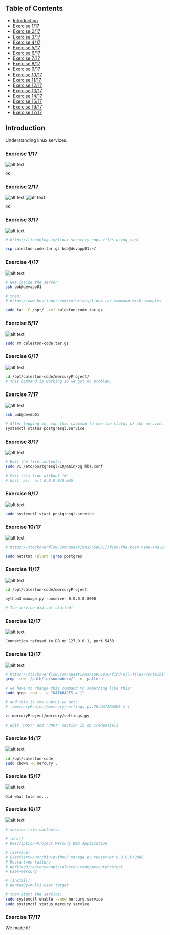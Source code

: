 ## Table of Contents

- [Introduction](#introduction)
- [Exercise 1/17](#exercise-117)
- [Exercise 2/17](#exercise-217)
- [Exercise 3/17](#exercise-317)
- [Exercise 4/17](#exercise-417)
- [Exercise 5/17](#exercise-517)
- [Exercise 6/17](#exercise-617)
- [Exercise 7/17](#exercise-717)
- [Exercise 8/17](#exercise-817)
- [Exercise 9/17](#exercise-917)
- [Exercise 10/17](#exercise-1017)
- [Exercise 11/17](#exercise-1117)
- [Exercise 12/17](#exercise-1217)
- [Exercise 13/17](#exercise-1317)
- [Exercise 14/17](#exercise-1417)
- [Exercise 15/17](#exercise-1517)
- [Exercise 16/17](#exercise-1617)
- [Exercise 17/17](#exercise-1717)


##  Introduction

Understanding linux services.

### Exercise 1/17
![alt text](image.png)
```
OK
```
### Exercise 2/17
![alt text](image-1.png)
![alt text](image-2.png)
```
OK
```
### Exercise 3/17
![alt text](image-3.png)
```bash
# https://linuxblog.io/linux-securely-copy-files-using-scp/

scp caleston-code.tar.gz bob@devapp01:~/
```
### Exercise 4/17
![alt text](image-4.png)
```bash
# Get inside the server
ssh bob@devapp01

# then:
# https://www.hostinger.com/tutorials/linux-tar-command-with-examples

sudo tar -C /opt/ -xvf caleston-code.tar.gz
```
### Exercise 5/17
![alt text](image-5.png)
```bash
sudo rm caleston-code.tar.gz
```
### Exercise 6/17
![alt text](image-6.png)
```bash
cd /opt/caleston-code/mercuryProject/
# this command is working so we got no problem.
```
### Exercise 7/17
![alt text](image-7.png)
```bash
ssh bob@devdb01

# After logging in, run this caommnd to see the status of the service.
systemctl status postgresql.service 
```
### Exercise 8/17
![alt text](image-8.png)
```bash
# Edit the file contents:
sudo vi /etc/postgresql/10/main/pg_hba.conf

# Edit this line without "#"
# host  all  all 0.0.0.0/0 md5
```
### Exercise 9/17
![alt text](image-9.png)
```bash
sudo systemctl start postgresql.service
```
### Exercise 10/17
![alt text](image-10.png)
```bash
# https://stackoverflow.com/questions/5598517/find-the-host-name-and-port-using-psql-commands

sudo netstat -plunt |grep postgres
```
### Exercise 11/17
![alt text](image-11.png)
```bash
cd /opt/caleston-code/mercuryProject

python3 manage.py runserver 0.0.0.0:8000

# The service did not started!
```
### Exercise 12/17
![alt text](image-12.png)
```
Connection refused to DB on 127.0.0.1, port 5433
```
### Exercise 13/17
![alt text](image-13.png)
```bash
# https://stackoverflow.com/questions/16956810/find-all-files-containing-a-specific-text-string-on-linux
grep -rnw '/path/to/somewhere/' -e 'pattern'

# we have to change this command to something like this:
sudo grep -rnw . -e "DATABASES = {"

# and this is the ouptut we get:
# ./mercuryProject/mercury/settings.py:78:DATABASES = {

vi mercuryProject/mercury/settings.py

# edit 'HOST' and 'PORT' section in db credentials
```
### Exercise 14/17
![alt text](image-14.png)
```bash
cd /opt/caleston-code
sudo chown -R mercury .
```
### Exercise 15/17
![alt text](image-15.png)
```
Did what told me...
```
### Exercise 16/17
![alt text](image-16.png)
```bash
# service file contents:

# [Unit]
# Description=Project Mercury Web Application

# [Service]
# ExecStart=/usr/bin/python3 manage.py runserver 0.0.0.0:8000
# Restart=on-failure
# WorkingDirectory=/opt/caleston-code/mercuryProject
# User=mercury

# [Install]
# WantedBy=multi-user.target

# then start the service:
sudo systemctl enable --now mercury.service
sudo systemctl status mercury.service

```
### Exercise 17/17
We made it!